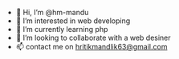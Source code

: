 - 👋 Hi, I’m @hm-mandu
- 👀 I’m interested in web developing
- 🌱 I’m currently learning php
- 💞️ I’m looking to collaborate with a web desiner
- 📫 contact me on hritikmandlik63@gmail.com

<!---
hm-mandu/hm-mandu is a ✨ special ✨ repository because its `README.md` (this file) appears on your GitHub profile.
You can click the Preview link to take a look at your changes.
--->
